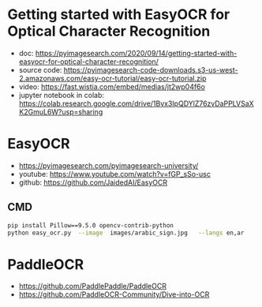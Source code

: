 # Getting started with EasyOCR for Optical Character Recognition
* doc: https://pyimagesearch.com/2020/09/14/getting-started-with-easyocr-for-optical-character-recognition/
* source code: https://pyimagesearch-code-downloads.s3-us-west-2.amazonaws.com/easy-ocr-tutorial/easy-ocr-tutorial.zip
* video: https://fast.wistia.com/embed/medias/jt2wp04f6o
* jupyter notebook in colab: https://colab.research.google.com/drive/1Bvx3IpQDYlZ76zvDaPPLVSaXK2GmuL6W?usp=sharing


# EasyOCR
* https://pyimagesearch.com/pyimagesearch-university/
* youtube: https://www.youtube.com/watch?v=fGP_sSo-usc
* github: https://github.com/JaidedAI/EasyOCR

## CMD
```bash
pip install Pillow==9.5.0 opencv-contrib-python
python easy_ocr.py  --image  images/arabic_sign.jpg   --langs en,ar
```
# PaddleOCR
* https://github.com/PaddlePaddle/PaddleOCR
* https://github.com/PaddleOCR-Community/Dive-into-OCR
